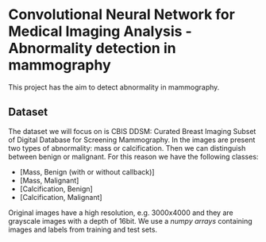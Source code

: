# Convolutional Neural Network for Medical Imaging Analysis - Abnormality detection in mammography 

This project has the aim to detect abnormality in mammography.

## Dataset

The dataset we will focus on is CBIS DDSM: Curated Breast Imaging Subset of Digital Database for Screening Mammography. In the images are present two types of abnormality: mass or calcification. Then we can distinguish between benign or malignant. For this reason we have the following classes:
- [Mass, Benign (with or without callback)]
- [Mass, Malignant]
- [Calcification, Benign]
- [Calcification, Malignant]

Original images have a high resolution, e.g. 3000x4000 and they are grayscale images with a depth of 16bit.
We use a *numpy arrays* containing images and labels from training and test sets.
